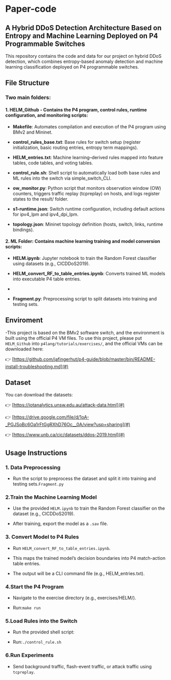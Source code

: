 # Paper-code

## A Hybrid DDoS Detection Architecture Based on Entropy and Machine Learning Deployed on P4 Programmable Switches

This repository contains the code and data for our project on hybrid DDoS detection, which combines entropy-based anomaly detection and machine learning classification deployed on P4 programmable switches.

## File Structure

### Two main folders:

  #### 1. **HELM_Github** - Contains the P4 program, control rules, runtime configuration, and monitoring scripts:

- **Makefile**: Automates compilation and execution of the P4 program using BMv2 and Mininet.

- **control_rules_base.txt**: Base rules for switch setup (register initialization, basic routing entries, entropy term mappings).

- **HELM_entries.txt**: Machine learning–derived rules mapped into feature tables, code tables, and voting tables.

- **control_rule.sh**: Shell script to automatically load both base rules and ML rules into the switch via simple_switch_CLI.

- **ow_monitor.py**: Python script that monitors observation window (OW) counters, triggers traffic replay (tcpreplay) on hosts, and logs register states to the result/ folder.

- **s1-runtime.json**: Switch runtime configuration, including default actions for ipv4_lpm and ipv4_dpi_lpm.

- **topology.json**: Mininet topology definition (hosts, switch, links, runtime bindings).

#### 2. **ML Folder**: Contains machine learning training and model conversion scripts:

- **HELM.ipynb**: Jupyter notebook to train the Random Forest classifier using datasets (e.g., CICDDoS2019).

- **HELM_convert_RF_to_table_entries.ipynb**: Converts trained ML models into executable P4 table entries.
- 
- **Fragment.py**: Preprocessing script to split datasets into training and testing sets.

## Enviroment
-This project is based on the BMv2 software switch, and the environment is built using the official P4 VM files. To use this project, please put `HELM_Github` into `p4lang/tutorials/exercises/`, and the official VMs can be downloaded here:

👉 [https://github.com/jafingerhut/p4-guide/blob/master/bin/README-install-troubleshooting.md](#)

## Dataset
You can download the datasets:

👉 [https://iotanalytics.unsw.edu.au/attack-data.html](#)

👉 [https://drive.google.com/file/d/1oA-_PGJSoBc6Oa1rFtGgRXhD76Oc__0A/view?usp=sharing](#)

👉 [https://www.unb.ca/cic/datasets/ddos-2019.html](#)


## Usage Instructions

### 1. Data Preprocessing
- Run the script to preprocess the dataset and split it into training and testing sets.`Fragment.py`

### 2.Train the Machine Learning Model

- Use the provided `HELM.ipynb` to train the Random Forest classifier on the dataset (e.g., CICDDoS2019).

- After training, export the model as a `.sav` file.

### 3. Convert Model to P4 Rules

- Run `HELM_convert_RF_to_table_entries.ipynb`.

- This maps the trained model’s decision boundaries into P4 match-action table entries.

- The output will be a CLI command file (e.g., HELM_entries.txt).

### 4.Start the P4 Program

- Navigate to the exercise directory (e.g., exercises/HELM/).

- Run:`make run`

### 5.Load Rules into the Switch

- Run the provided shell script:

- Run:`./control_rule.sh`

### 6.Run Experiments

- Send background traffic, flash-event traffic, or attack traffic using `tcpreplay`.
